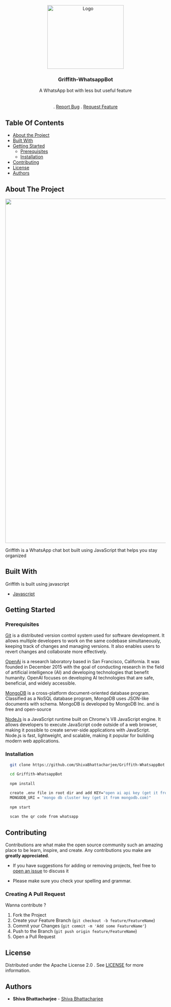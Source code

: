 <p align="center">
  <a href="https://github.com/ShivaBhattacharjee/AnimeTrix">
    <img src="https://user-images.githubusercontent.com/95211406/230342734-1424e78e-1821-46c0-a28f-745683524ce7.gif" alt="Logo" width="240px" height="200px">
  </a>
<br/>

  
  <h3 align="center">Griffith-WhatsappBot</h3>

  <p align="center">
    A WhatsApp bot with less but useful feature
    <br/>
    <br/>
    <br/>
    .
    <a href="https://github.com/ShivaBhattacharjee/Griffith-WhatsappBot/issues">Report Bug</a>
    .
    <a href="https://github.com/ShivaBhattacharjee/Griffith-WhatsappBot/issues">Request Feature</a>
  </p>
</p>



## Table Of Contents

* [About the Project](#about-the-project)
* [Built With](#built-with)
* [Getting Started](#getting-started)
  * [Prerequisites](#prerequisites)
  * [Installation](#installation)
* [Contributing](#contributing)
* [License](#license)
* [Authors](#authors)

## About The Project

<img src="https://user-images.githubusercontent.com/95211406/230340537-c2ae6ad3-e5fd-438e-afea-5bde3b952e21.png" max-height="1020px" width="1080"/>


Griffith is a WhatsApp chat bot built using JavaScript that helps you stay organized

## Built With

Griffith is built using javascript

* [Javascript](https://www.w3schools.com/js/DEFAULT.asp)


## Getting Started


### Prerequisites

<a href="https://git-scm.com/downloads" >Git</a> is a distributed version control system used for software development. It allows multiple developers to work on the same codebase simultaneously, keeping track of changes and managing versions. It also enables users to revert changes and collaborate more effectively.

<a href="https://platform.openai.com/account/api-keys">OpenAi</a> is a research laboratory based in San Francisco, California. It was founded in December 2015 with the goal of conducting research in the field of artificial intelligence (AI) and developing technologies that benefit humanity. OpenAI focuses on developing AI technologies that are safe, beneficial, and widely accessible.

<a href="https://cloud.mongodb.com/">MongoDB</a> is a cross-platform document-oriented database program. Classified as a NoSQL database program, MongoDB uses JSON-like documents with schema. MongoDB is developed by MongoDB Inc. and is free and open-source

<a href="https://nodejs.org/en/download/">NodeJs</a> is a JavaScript runtime built on Chrome's V8 JavaScript engine. It allows developers to execute JavaScript code outside of a web browser, making it possible to create server-side applications with JavaScript. Node.js is fast, lightweight, and scalable, making it popular for building modern web applications.

### Installation
```sh
  git clone https://github.com/ShivaBhattacharjee/Griffith-WhatsappBot
  
  cd Griffith-WhatsappBot 
  
  npm install

  create .env file in root dir and add KEY="open ai api key (get it from openai.com) " 
  MONGODB_URI = "mongo db cluster key (get it from mongodb.com)"
    
  npm start
  
  scan the qr code from whatsapp 

```
## Contributing

Contributions are what make the open source community such an amazing place to be learn, inspire, and create. Any contributions you make are **greatly appreciated**.
* If you have suggestions for adding or removing projects, feel free to [open an issue](https://github.com/ShivaBhattacharjee/AnimeTrix/issues) to discuss it

* Please make sure you check your spelling and grammar.

### Creating A Pull Request

Wanna contribute ?

1. Fork the Project
2. Create your Feature Branch (`git checkout -b feature/FeatureName`)
3. Commit your Changes (`git commit -m 'Add some FeatureName'`)
4. Push to the Branch (`git push origin feature/FeatureName`)
5. Open a Pull Request

## License

Distributed under the Apache License 2.0 . See [LICENSE](https://github.com/ShivaBhattacharjee/Griffith-WhatsappBot/blob/main/LICENSE) for more information.

## Authors

* **Shiva Bhattacharjee** - [Shiva Bhattacharjee](https://github.com/ShivaBhattacharjee)

